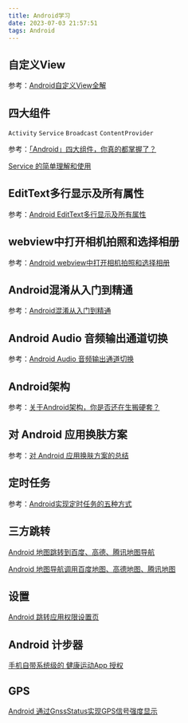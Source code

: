 ```yaml
---
title: Android学习
date: 2023-07-03 21:57:51
tags: Android
---
```


## 自定义View

参考：[Android自定义View全解](https://www.jianshu.com/p/705a6cb6bfee)

## 四大组件

`Activity` `Service` `Broadcast` `ContentProvider`

参考：[「Android」四大组件，你真的都掌握了？](https://juejin.cn/post/6844903977100771335?utm_source=gold_browser_extension)

[Service 的简单理解和使用](https://blog.csdn.net/JMW1407/article/details/122347723)

## EditText多行显示及所有属性

参考：[Android EditText多行显示及所有属性](https://www.cnblogs.com/zhujiabin/p/5736470.html)

## webview中打开相机拍照和选择相册

参考：[Android webview中打开相机拍照和选择相册](https://www.jianshu.com/p/aa589c05c307)

## Android混淆从入门到精通

参考：[Android混淆从入门到精通](https://www.jianshu.com/p/7436a1a32891)

## Android Audio 音频输出通道切换

参考：[Android Audio 音频输出通道切换](https://www.jianshu.com/p/e7eb04ab4485)

## Android架构

参考：[关于Android架构，你是否还在生搬硬套？](https://juejin.cn/post/6942464122273398820?utm_source=gold_browser_extension)

## 对 Android 应用换肤方案

参考：[对 Android 应用换肤方案的总结](https://zhuanlan.zhihu.com/p/518667846)

## 定时任务

参考：[Android实现定时任务的五种方式](https://www.androidstudy.net/?id=note07)

## 三方跳转

[Android 地图跳转到百度、高德、腾讯地图导航](https://blog.csdn.net/kejia90/article/details/126289096)

[Android 地图导航调用百度地图、高德地图、腾讯地图](http://www.manongjc.com/detail/62-lmmgmxvbqllbfvw.html)

## 设置

[Android 跳转应用权限设置页](https://www.jianshu.com/p/8faaf450a3bd)

## Android 计步器

[手机自带系统级的 健康运动App 授权](https://blog.csdn.net/qq_20613731/article/details/115418501)

## GPS

[Android 通过GnssStatus实现GPS信号强度显示](https://juejin.cn/post/7144313606329335815)

